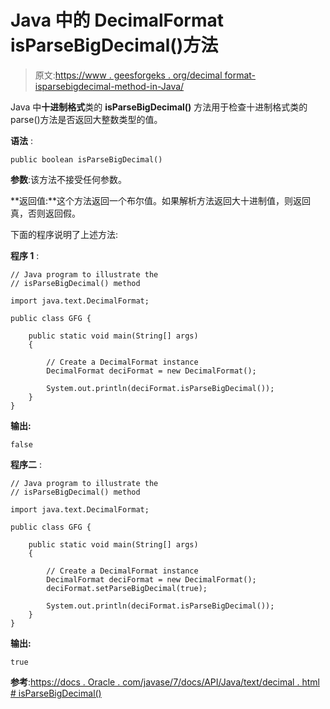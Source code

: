 # Java 中的 DecimalFormat isParseBigDecimal()方法

> 原文:[https://www . geesforgeks . org/decimal format-isparsebigdecimal-method-in-Java/](https://www.geeksforgeeks.org/decimalformat-isparsebigdecimal-method-in-java/)

Java 中**十进制格式**类的 **isParseBigDecimal()** 方法用于检查十进制格式类的 parse()方法是否返回大整数类型的值。

**语法** :

```
public boolean isParseBigDecimal()

```

**参数**:该方法不接受任何参数。

**返回值:**这个方法返回一个布尔值。如果解析方法返回大十进制值，则返回真，否则返回假。

下面的程序说明了上述方法:

**程序 1** :

```
// Java program to illustrate the
// isParseBigDecimal() method

import java.text.DecimalFormat;

public class GFG {

    public static void main(String[] args)
    {

        // Create a DecimalFormat instance
        DecimalFormat deciFormat = new DecimalFormat();

        System.out.println(deciFormat.isParseBigDecimal());
    }
}
```

**输出:**

```
false

```

**程序二** :

```
// Java program to illustrate the
// isParseBigDecimal() method

import java.text.DecimalFormat;

public class GFG {

    public static void main(String[] args)
    {

        // Create a DecimalFormat instance
        DecimalFormat deciFormat = new DecimalFormat();
        deciFormat.setParseBigDecimal(true);

        System.out.println(deciFormat.isParseBigDecimal());
    }
}
```

**输出:**

```
true

```

**参考**:[https://docs . Oracle . com/javase/7/docs/API/Java/text/decimal . html # isParseBigDecimal()](https://docs.oracle.com/javase/7/docs/api/java/text/DecimalFormat.html#isParseBigDecimal())